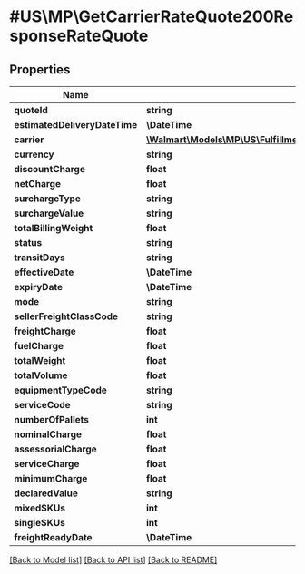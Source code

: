 # #US\MP\GetCarrierRateQuote200ResponseRateQuote

## Properties

Name | Type | Description | Notes
------------ | ------------- | ------------- | -------------
**quoteId** | **string** |  | [optional]
**estimatedDeliveryDateTime** | **\DateTime** |  | [optional]
**carrier** | [**\Walmart\Models\MP\US\Fulfillment\GetCarrierRateQuote200ResponseCarrier**](GetCarrierRateQuote200ResponseCarrier.md) |  | [optional]
**currency** | **string** |  | [optional]
**discountCharge** | **float** |  | [optional]
**netCharge** | **float** |  | [optional]
**surchargeType** | **string** |  | [optional]
**surchargeValue** | **string** |  | [optional]
**totalBillingWeight** | **float** |  | [optional]
**status** | **string** |  | [optional]
**transitDays** | **string** |  | [optional]
**effectiveDate** | **\DateTime** |  | [optional]
**expiryDate** | **\DateTime** |  | [optional]
**mode** | **string** |  | [optional]
**sellerFreightClassCode** | **string** |  | [optional]
**freightCharge** | **float** |  | [optional]
**fuelCharge** | **float** |  | [optional]
**totalWeight** | **float** |  | [optional]
**totalVolume** | **float** |  | [optional]
**equipmentTypeCode** | **string** |  | [optional]
**serviceCode** | **string** |  | [optional]
**numberOfPallets** | **int** |  | [optional]
**nominalCharge** | **float** |  | [optional]
**assessorialCharge** | **float** |  | [optional]
**serviceCharge** | **float** |  | [optional]
**minimumCharge** | **float** |  | [optional]
**declaredValue** | **string** |  | [optional]
**mixedSKUs** | **int** |  | [optional]
**singleSKUs** | **int** |  | [optional]
**freightReadyDate** | **\DateTime** |  | [optional]


[[Back to Model list]](../) [[Back to API list]](../../Api/US/MP) [[Back to README]](../../README.md)
